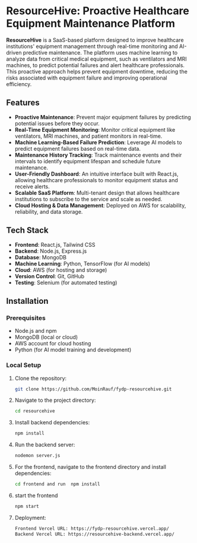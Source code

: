 # ResourceHive: Proactive Healthcare Equipment Maintenance Platform

**ResourceHive** is a SaaS-based platform designed to improve healthcare institutions' equipment management through real-time monitoring and AI-driven predictive maintenance. The platform uses machine learning to analyze data from critical medical equipment, such as ventilators and MRI machines, to predict potential failures and alert healthcare professionals. This proactive approach helps prevent equipment downtime, reducing the risks associated with equipment failure and improving operational efficiency.

## Features

- **Proactive Maintenance**: Prevent major equipment failures by predicting potential issues before they occur.
- **Real-Time Equipment Monitoring**: Monitor critical equipment like ventilators, MRI machines, and patient monitors in real-time.
- **Machine Learning-Based Failure Prediction**: Leverage AI models to predict equipment failures based on real-time data.
- **Maintenance History Tracking**: Track maintenance events and their intervals to identify equipment lifespan and schedule future maintenance.
- **User-Friendly Dashboard**: An intuitive interface built with React.js, allowing healthcare professionals to monitor equipment status and receive alerts.
- **Scalable SaaS Platform**: Multi-tenant design that allows healthcare institutions to subscribe to the service and scale as needed.
- **Cloud Hosting & Data Management**: Deployed on AWS for scalability, reliability, and data storage.

## Tech Stack

- **Frontend**: React.js, Tailwind CSS
- **Backend**: Node.js, Express.js
- **Database**: MongoDB
- **Machine Learning**: Python, TensorFlow (for AI models)
- **Cloud**: AWS (for hosting and storage)
- **Version Control**: Git, GitHub
- **Testing**: Selenium (for automated testing)

## Installation

### Prerequisites

- Node.js and npm
- MongoDB (local or cloud)
- AWS account for cloud hosting
- Python (for AI model training and development)

### Local Setup

1. Clone the repository:
   ```bash
   git clone https://github.com/MoinRauf/fydp-resourcehive.git

2. Navigate to the project directory:
   ```bash
   cd resourcehive   

3. Install backend dependencies:
   ```bash
   npm install

4. Run the backend server:
   ```bash
   nodemon server.js

5. For the frontend, navigate to the frontend directory and install dependencies:
   ```bash
   cd frontend and run  npm install
6. start the frontend 
   ```bash
   npm start
7. Deployment:
   ```bash
   Frontend Vercel URL: https://fydp-resourcehive.vercel.app/
   Backend Vercel URL: https://resourcehive-backend.vercel.app/
